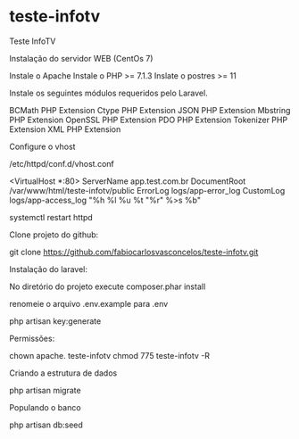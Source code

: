 # teste-infotv
Teste InfoTV

Instalação do servidor WEB (CentOs 7)

Instale o Apache
Instale o PHP >= 7.1.3
Inslate o postres >= 11

Instale os seguintes módulos requeridos pelo Laravel.

BCMath PHP Extension
Ctype PHP Extension
JSON PHP Extension
Mbstring PHP Extension
OpenSSL PHP Extension
PDO PHP Extension
Tokenizer PHP Extension
XML PHP Extension

Configure o vhost

/etc/httpd/conf.d/vhost.conf

<VirtualHost *:80>
    ServerName app.test.com.br
    DocumentRoot /var/www/html/teste-infotv/public
    ErrorLog logs/app-error_log
    CustomLog logs/app-access_log "%h %l %u %t \"%r\" %>s %b"
</VirtualHost>


systemctl restart httpd 

Clone projeto do github:

git clone https://github.com/fabiocarlosvasconcelos/teste-infotv.git

Instalação do laravel:

No diretório do projeto execute composer.phar install

renomeie o arquivo .env.example para .env

php artisan key:generate

Permissões:

chown apache. teste-infotv
chmod 775 teste-infotv -R

Criando a estrutura de dados

php artisan migrate

Populando o banco

php artisan db:seed











